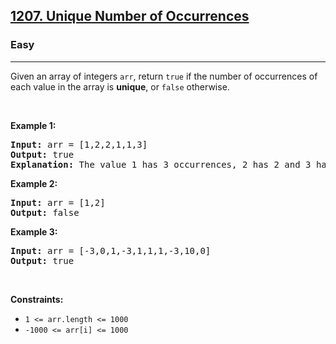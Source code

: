 <h2><a href="https://leetcode.com/problems/unique-number-of-occurrences/">1207. Unique Number of Occurrences</a></h2><h3>Easy</h3><hr><div data-read-aloud-multi-block="true"><p>Given an array of integers <code>arr</code>, return <code>true</code> if the number of occurrences of each value in the array is <strong>unique</strong>, or <code>false</code> otherwise.</p>

<p>&nbsp;</p>
<p><strong>Example 1:</strong></p>

<pre><strong>Input:</strong> arr = [1,2,2,1,1,3]
<strong>Output:</strong> true
<strong>Explanation:</strong>&nbsp;The value 1 has 3 occurrences, 2 has 2 and 3 has 1. No two values have the same number of occurrences.</pre>

<p><strong>Example 2:</strong></p>

<pre><strong>Input:</strong> arr = [1,2]
<strong>Output:</strong> false
</pre>

<p><strong>Example 3:</strong></p>

<pre><strong>Input:</strong> arr = [-3,0,1,-3,1,1,1,-3,10,0]
<strong>Output:</strong> true
</pre>

<p>&nbsp;</p>
<p><strong>Constraints:</strong></p>

<ul>
	<li><code>1 &lt;= arr.length&nbsp;&lt;= 1000</code></li>
	<li><code>-1000 &lt;= arr[i] &lt;= 1000</code></li>
</ul>
</div>